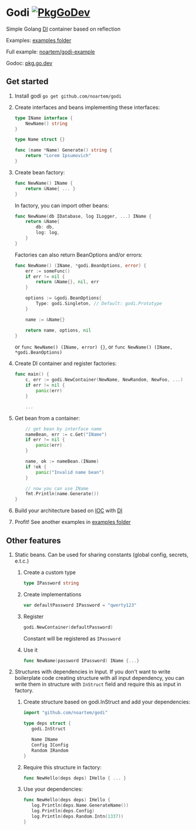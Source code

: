 # Godi [![PkgGoDev](https://pkg.go.dev/badge/github.com/noartem/godi)](https://pkg.go.dev/github.com/noartem/godi)

Simple Golang [DI](https://en.wikipedia.org/wiki/Dependency_injection) container based on reflection

Examples: [examples folder](https://github.com/noartem/godi/tree/master/examples)

Full example: [noartem/godi-example](https://github.com/noartem/godi-example)

Godoc: [pkg.go.dev](https://pkg.go.dev/github.com/noartem/godi)

## Get started

1. Install godi `go get github.com/noartem/godi`
2. Create interfaces and beans implementing these interfaces:

   ```go
   type IName interface {
       NewName() string
   }

   type Name struct {}

   func (name *Name) Generate() string {
       return "Lorem Ipsumovich"
   }
   ```

3. Create bean factory:

   ```go
   func NewName() IName {
       return &Name{ ... }
   }
   ```

   In factory, you can import other beans:

   ```go
   func NewName(db IDatabase, log ILogger, ...) IName {
       return &Name{
           db: db,
           log: log,
       }
   }
   ```

   Factories can also return BeanOptions and/or errors:

   ```go
   func NewName() (IName, *godi.BeanOptions, error) {
       err := someFunc()
       if err != nil {
           return &Name{}, nil, err
       }

       options := &godi.BeanOptions{
           Type: godi.Singleton, // Default: godi.Prototype
       }

       name := &Name{}

       return name, options, nil
   }
   ```

   or `func NewName() (IName, error) {}`, or `func NewName() (IName, *godi.BeanOptions)`

4. Create DI container and register factories:

   ```go
   func main() {
       c, err := godi.NewContainer(NewName, NewRandom, NewFoo, ...)
       if err != nil {
           panic(err)
       }

       ...
   ```

5. Get bean from a container:

   ```go
       // get bean by interface name
       nameBean, err := c.Get("IName")
       if err != nil {
           panic(err)
       }

       name, ok := nameBean.(IName)
       if !ok {
           panic("Invalid name bean")
       }

       // now you can use IName
       fmt.Println(name.Generate())
   }
   ```

6. Build your architecture based on [IOC](https://en.wikipedia.org/wiki/Inversion_of_control) with [DI](https://en.wikipedia.org/wiki/Dependency_injection)

7. Profit! See another examples in [examples folder](https://github.com/noartem/godi/tree/master/examples)

## Other features

1. Static beans. 
    Can be used for sharing constants (global config, secrets, e.t.c.)

   1. Create a custom type

      ```go
      type IPassword string
      ```

   2. Create implementations

      ```go
      var defaultPassword IPassword = "qwerty123"
      ```

   3. Register

      ```go
      godi.NewContainer(defaultPassword)
      ```

      Constant will be registered as `IPassword`

   4. Use it

      ```go
      func NewName(password IPassword) IName {...}
      ```

2. Structures with dependencies in Input. 
   If you don't want to write boilerplate code creating structure with all input dependency, you can write them 
   in structure with `InStruct` field and require this as input in factory.

   1. Create structure based on godi.InStruct and add your dependencies:

       ```go
       import "github.com/noartem/godi"
    
       type deps struct {
          godi.InStruct
       
          Name IName
          Config IConfig
          Random IRandom
       }
       ```

   2. Require this structure in factory:
   
       ```go
       func NewHello(deps deps) IHello { ... }
       ```

   3. Use your dependencies:

       ```go
       func NewHello(deps deps) IHello {
          log.Println(deps.Name.GenerateName())
          log.Println(deps.Config)
          log.Println(deps.Random.Intn(1337))
       }
       ```
